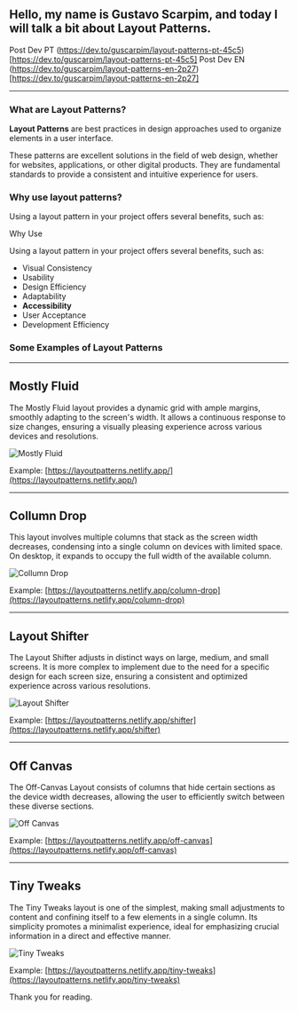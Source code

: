 ## Hello, my name is **Gustavo Scarpim**, and today I will talk a bit about **Layout Patterns**.

Post Dev PT (https://dev.to/guscarpim/layout-patterns-pt-45c5)[https://dev.to/guscarpim/layout-patterns-pt-45c5]
Post Dev EN (https://dev.to/guscarpim/layout-patterns-en-2p27)[https://dev.to/guscarpim/layout-patterns-en-2p27]

---

### What are **Layout Patterns?**

**Layout Patterns** are best practices in design approaches used to organize elements in a user interface.

These patterns are excellent solutions in the field of web design, whether for websites, applications, or other digital products. They are fundamental standards to provide a consistent and intuitive experience for users.

### Why use **layout patterns**?

Using a layout pattern in your project offers several benefits, such as:

Why Use

Using a layout pattern in your project offers several benefits, such as:

- Visual Consistency
- Usability
- Design Efficiency
- Adaptability
- **Accessibility**
- User Acceptance
- Development Efficiency

### Some Examples of Layout Patterns

---

## Mostly Fluid

The Mostly Fluid layout provides a dynamic grid with ample margins, smoothly adapting to the screen's width. It allows a continuous response to size changes, ensuring a visually pleasing experience across various devices and resolutions.

![Mostly Fluid](https://dev-to-uploads.s3.amazonaws.com/uploads/articles/e90x2pmb5cxpaqp9csr3.png)

Example: [https://layoutpatterns.netlify.app/](https://layoutpatterns.netlify.app/)

---

## Collumn Drop

This layout involves multiple columns that stack as the screen width decreases, condensing into a single column on devices with limited space. 
On desktop, it expands to occupy the full width of the available column.

![Collumn Drop](https://dev-to-uploads.s3.amazonaws.com/uploads/articles/7m0vy0vvcbnu6c6yn9xg.png)

Example: [https://layoutpatterns.netlify.app/column-drop](https://layoutpatterns.netlify.app/column-drop)

---

## Layout Shifter

The Layout Shifter adjusts in distinct ways on large, medium, and small screens. It is more complex to implement due to the need for a specific design for each screen size, ensuring a consistent and optimized experience across various resolutions.

![Layout Shifter](https://dev-to-uploads.s3.amazonaws.com/uploads/articles/choysnuo2568rb2zvusd.png)

Example: [https://layoutpatterns.netlify.app/shifter](https://layoutpatterns.netlify.app/shifter)

---

## Off Canvas

The Off-Canvas Layout consists of columns that hide certain sections as the device width decreases, allowing the user to efficiently switch between these diverse sections.

![Off Canvas](https://dev-to-uploads.s3.amazonaws.com/uploads/articles/y7x9yqc9q1bwc5fg62qi.png)

Example: [https://layoutpatterns.netlify.app/off-canvas](https://layoutpatterns.netlify.app/off-canvas)

---

## Tiny Tweaks

The Tiny Tweaks layout is one of the simplest, making small adjustments to content and confining itself to a few elements in a single column. Its simplicity promotes a minimalist experience, ideal for emphasizing crucial information in a direct and effective manner.

![Tiny Tweaks](https://dev-to-uploads.s3.amazonaws.com/uploads/articles/qjttg9u6dson9j5eync8.png)

Example: [https://layoutpatterns.netlify.app/tiny-tweaks](https://layoutpatterns.netlify.app/tiny-tweaks)

Thank you for reading.



